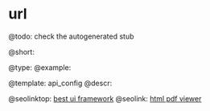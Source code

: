url
=============

@todo:
	check the autogenerated stub


@short:
	

@type: 
@example:


@template:	api_config
@descr:




@seolinktop: [best ui framework](https://webix.com)
@seolink: [html pdf viewer](https://webix.com/widget/html5_pdf_viewer/)